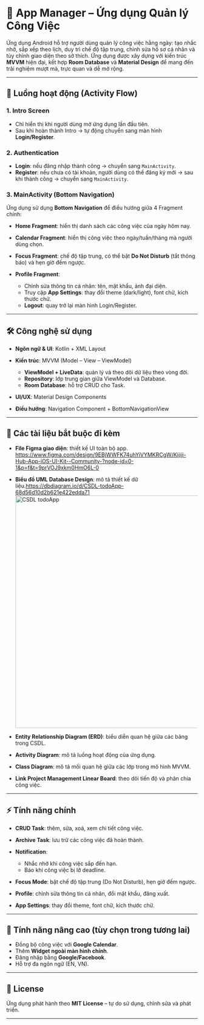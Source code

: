 

# 📌 App Manager – Ứng dụng Quản lý Công Việc

Ứng dụng Android hỗ trợ người dùng quản lý công việc hằng ngày: tạo nhắc nhở, sắp xếp theo lịch, duy trì chế độ tập trung, chỉnh sửa hồ sơ cá nhân và tùy chỉnh giao diện theo sở thích.
Ứng dụng được xây dựng với kiến trúc **MVVM** hiện đại, kết hợp **Room Database** và **Material Design** để mang đến trải nghiệm mượt mà, trực quan và dễ mở rộng.

---

## 🔄 Luồng hoạt động (Activity Flow)

### 1. Intro Screen

* Chỉ hiển thị khi người dùng mở ứng dụng lần đầu tiên.
* Sau khi hoàn thành Intro → tự động chuyển sang màn hình **Login/Register**.

### 2. Authentication

* **Login**: nếu đăng nhập thành công → chuyển sang `MainActivity`.
* **Register**: nếu chưa có tài khoản, người dùng có thể đăng ký mới → sau khi thành công → chuyển sang `MainActivity`.

### 3. MainActivity (Bottom Navigation)

Ứng dụng sử dụng **Bottom Navigation** để điều hướng giữa 4 Fragment chính:

* **Home Fragment**: hiển thị danh sách các công việc của ngày hôm nay.
* **Calendar Fragment**: hiển thị công việc theo ngày/tuần/tháng mà người dùng chọn.
* **Focus Fragment**: chế độ tập trung, có thể bật **Do Not Disturb** (tắt thông báo) và hẹn giờ đếm ngược.
* **Profile Fragment**:

  * Chỉnh sửa thông tin cá nhân: tên, mật khẩu, ảnh đại diện.
  * Truy cập **App Settings**: thay đổi theme (dark/light), font chữ, kích thước chữ.
  * **Logout**: quay trở lại màn hình Login/Register.

---

## 🛠 Công nghệ sử dụng

* **Ngôn ngữ & UI**: Kotlin + XML Layout
* **Kiến trúc**: MVVM (Model – View – ViewModel)

  * **ViewModel + LiveData**: quản lý và theo dõi dữ liệu theo vòng đời.
  * **Repository**: lớp trung gian giữa ViewModel và Database.
  * **Room Database**: hỗ trợ CRUD cho Task.
* **UI/UX**: Material Design Components
* **Điều hướng**: Navigation Component + BottomNavigationView

---

## 📂 Các tài liệu bắt buộc đi kèm

* **File Figma giao diện**: thiết kế UI toàn bộ app. https://www.figma.com/design/9EBjWWFK74uhYiVYMKRCgW/Kijiji-Hub-App-iOS-UI-Kit--Community-?node-id=0-1&p=f&t=9prVOJ9xkm0HmO6L-0
* **Biểu đồ UML Database Design**: mô tả thiết kế dữ liệu.https://dbdiagram.io/d/CSDL-todoApp-68d56d10d2b621e422edda71<img width="1271" height="612" alt="CSDL todoApp" src="https://github.com/user-attachments/assets/85830943-640c-476b-8e23-c0702e8e62c7" />

* **Entity Relationship Diagram (ERD)**: biểu diễn quan hệ giữa các bảng trong CSDL.
* **Activity Diagram**: mô tả luồng hoạt động của ứng dụng.
* **Class Diagram**: mô tả mối quan hệ giữa các lớp trong mô hình MVVM.
* **Link Project Management Linear Board**: theo dõi tiến độ và phân chia công việc.

---

## ⚡ Tính năng chính

* **CRUD Task**: thêm, sửa, xoá, xem chi tiết công việc.
* **Archive Task**: lưu trữ các công việc đã hoàn thành.
* **Notification**:

  * Nhắc nhở khi công việc sắp đến hạn.
  * Báo khi công việc bị lỡ deadline.
* **Focus Mode**: bật chế độ tập trung (Do Not Disturb), hẹn giờ đếm ngược.
* **Profile**: chỉnh sửa thông tin cá nhân, đổi mật khẩu, đăng xuất.
* **App Settings**: thay đổi theme, font chữ, kích thước chữ.

---

## 🚀 Tính năng nâng cao (tùy chọn trong tương lai)

* Đồng bộ công việc với **Google Calendar**.
* Thêm **Widget ngoài màn hình chính**.
* Đăng nhập bằng **Google/Facebook**.
* Hỗ trợ đa ngôn ngữ (EN, VN).

---

## 📜 License

Ứng dụng phát hành theo **MIT License** – tự do sử dụng, chỉnh sửa và phát triển.


---

